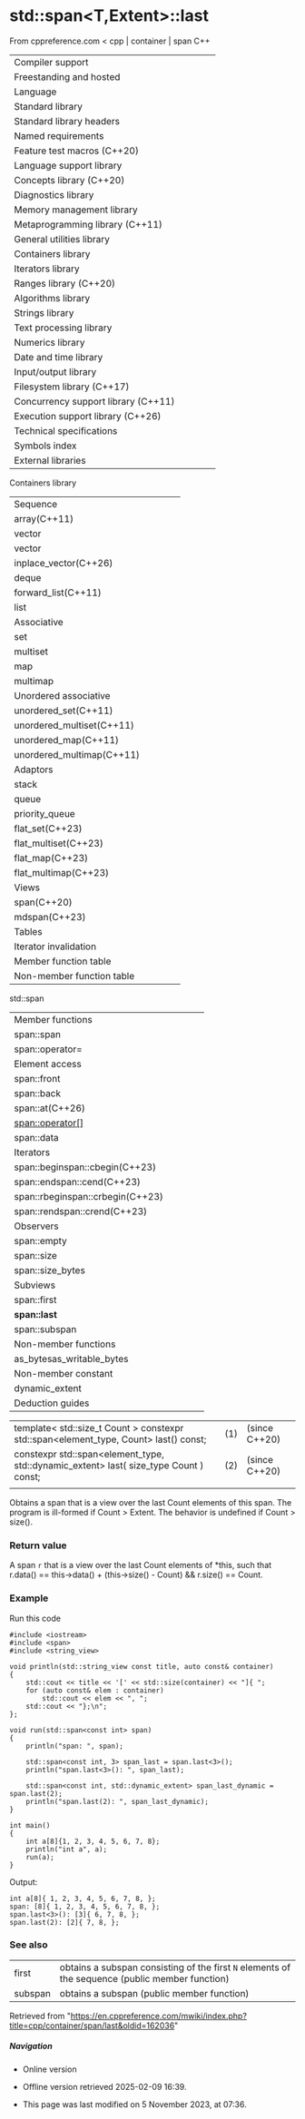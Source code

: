 # std::span<T,Extent>::last

From cppreference.com
< cpp‎ | container‎ | span
C++

|  |  |  |  |  |
| --- | --- | --- | --- | --- |
| Compiler support | | | | |
| Freestanding and hosted | | | | |
| Language | | | | |
| Standard library | | | | |
| Standard library headers | | | | |
| Named requirements | | | | |
| Feature test macros (C++20) | | | | |
| Language support library | | | | |
| Concepts library (C++20) | | | | |
| Diagnostics library | | | | |
| Memory management library | | | | |
| Metaprogramming library (C++11) | | | | |
| General utilities library | | | | |
| Containers library | | | | |
| Iterators library | | | | |
| Ranges library (C++20) | | | | |
| Algorithms library | | | | |
| Strings library | | | | |
| Text processing library | | | | |
| Numerics library | | | | |
| Date and time library | | | | |
| Input/output library | | | | |
| Filesystem library (C++17) | | | | |
| Concurrency support library (C++11) | | | | |
| Execution support library (C++26) | | | | |
| Technical specifications | | | | |
| Symbols index | | | | |
| External libraries | | | | |

Containers library

|  |  |  |  |  |
| --- | --- | --- | --- | --- |
| Sequence | | | | |
| array(C++11) | | | | |
| vector | | | | |
| vector<bool> | | | | |
| inplace_vector(C++26) | | | | |
| deque | | | | |
| forward_list(C++11) | | | | |
| list | | | | |
| Associative | | | | |
| set | | | | |
| multiset | | | | |
| map | | | | |
| multimap | | | | |
| Unordered associative | | | | |
| unordered_set(C++11) | | | | |
| unordered_multiset(C++11) | | | | |
| unordered_map(C++11) | | | | |
| unordered_multimap(C++11) | | | | |
| Adaptors | | | | |
| stack | | | | |
| queue | | | | |
| priority_queue | | | | |
| flat_set(C++23) | | | | |
| flat_multiset(C++23) | | | | |
| flat_map(C++23) | | | | |
| flat_multimap(C++23) | | | | |
| Views | | | | |
| span(C++20) | | | | |
| mdspan(C++23) | | | | |
| Tables | | | | |
| Iterator invalidation | | | | |
| Member function table | | | | |
| Non-member function table | | | | |

std::span

|  |  |  |  |  |
| --- | --- | --- | --- | --- |
| Member functions | | | | |
| span::span | | | | |
| span::operator= | | | | |
| Element access | | | | |
| span::front | | | | |
| span::back | | | | |
| span::at(C++26) | | | | |
| [span::operator[]](operator_at.html "cpp/container/span/operator at") | | | | |
| span::data | | | | |
| Iterators | | | | |
| span::beginspan::cbegin(C++23) | | | | |
| span::endspan::cend(C++23) | | | | |
| span::rbeginspan::crbegin(C++23) | | | | |
| span::rendspan::crend(C++23) | | | | |
| Observers | | | | |
| span::empty | | | | |
| span::size | | | | |
| span::size_bytes | | | | |
| Subviews | | | | |
| span::first | | | | |
| ****span::last**** | | | | |
| span::subspan | | | | |
| Non-member functions | | | | |
| as_bytesas_writable_bytes | | | | |
| Non-member constant | | | | |
| dynamic_extent | | | | |
| Deduction guides | | | | |

|  |  |  |
| --- | --- | --- |
| template< std::size_t Count >  constexpr std::span<element_type, Count> last() const; | (1) | (since C++20) |
| constexpr std::span<element_type, std::dynamic_extent> last( size_type Count ) const; | (2) | (since C++20) |
|  |  |  |

Obtains a span that is a view over the last Count elements of this span. The program is ill-formed if Count > Extent. The behavior is undefined if Count > size().

### Return value

A span `r` that is a view over the last Count elements of \*this, such that r.data() == this->data() + (this->size() - Count) && r.size() == Count.

### Example

Run this code

```
#include <iostream>
#include <span>
#include <string_view>
 
void println(std::string_view const title, auto const& container)
{
    std::cout << title << '[' << std::size(container) << "]{ ";
    for (auto const& elem : container)
        std::cout << elem << ", ";
    std::cout << "};\n";
};
 
void run(std::span<const int> span)
{
    println("span: ", span);
 
    std::span<const int, 3> span_last = span.last<3>();
    println("span.last<3>(): ", span_last);
 
    std::span<const int, std::dynamic_extent> span_last_dynamic = span.last(2);
    println("span.last(2): ", span_last_dynamic);
}
 
int main()
{
    int a[8]{1, 2, 3, 4, 5, 6, 7, 8};
    println("int a", a);
    run(a);
}

```

Output:

```
int a[8]{ 1, 2, 3, 4, 5, 6, 7, 8, };
span: [8]{ 1, 2, 3, 4, 5, 6, 7, 8, };
span.last<3>(): [3]{ 6, 7, 8, };
span.last(2): [2]{ 7, 8, };

```

### See also

|  |  |
| --- | --- |
| first | obtains a subspan consisting of the first `N` elements of the sequence   (public member function) |
| subspan | obtains a subspan   (public member function) |

Retrieved from "<https://en.cppreference.com/mwiki/index.php?title=cpp/container/span/last&oldid=162036>"

##### Navigation

- Online version
- Offline version retrieved 2025-02-09 16:39.

- This page was last modified on 5 November 2023, at 07:36.